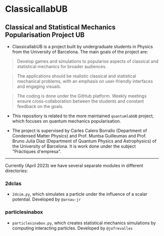 # ClassicallabUB
## Classical and Statistical Mechanics Popularisation Project UB

* ClassicallabUB is a project built by undergraduate students in Physics from the University of Barcelona. The main goals of the project are:

> Develop games and simulations to popularise aspects of classical and statistical mechanics for broader audiences.

> The applications should be realistic classical and statistical mechanical problems, with an emphasis on user-friendly interfaces and engaging visuals.

> The coding is done under the GitHub platform. Weekly meetings ensure cross-collaboration between the students and constant feedback on the goals.

* This repository is related to the more maintained `quantumlabUB` project, which focuses on quantum mechanics popularisation.

* The project is supervised by Carles Calero Borrallo (Department of Condensed Matter Physics) and Prof. Muntsa Guilleumas and Prof. Bruno Julia Diaz (Department of Quantum Physics and Astrophysics) of the University of Barcelona. It is work done under the subject "Pràctiques d'empresa".

---------------------

Currently (April 2023) we have several separate modules in different directories:

### 2dclas

- `2dsim.py`, which simulates a particle under the influence of a scalar potential. Developed by `@arnau-jr`

### particlesinabox

- `particlesinabox.py`, which creates statistical mechanics simulations by computing interacting particles. Developed by `@jofrevalles`
